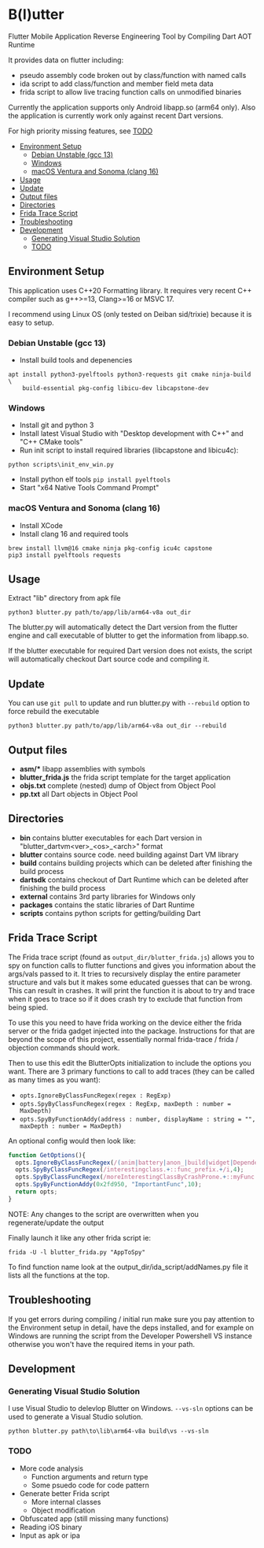 # B(l)utter
Flutter Mobile Application Reverse Engineering Tool by Compiling Dart AOT Runtime

It provides data on flutter including:
- pseudo assembly code broken out by class/function with named calls
- ida script to add class/function and member field meta data
- frida script to allow live tracing function calls on unmodified binaries


Currently the application supports only Android libapp.so (arm64 only).
Also the application is currently work only against recent Dart versions.

For high priority missing features, see [TODO](#todo)

<!-- MarkdownTOC -->

- [Environment Setup](#environment-setup)
	- [Debian Unstable \(gcc 13\)](#debian-unstable-gcc-13)
	- [Windows](#windows)
	- [macOS Ventura and Sonoma \(clang 16\)](#macos-ventura-and-sonoma-clang-16)
- [Usage](#usage)
- [Update](#update)
- [Output files](#output-files)
- [Directories](#directories)
- [Frida Trace Script](#frida-trace-script)
- [Troubleshooting](#troubleshooting)
- [Development](#development)
	- [Generating Visual Studio Solution](#generating-visual-studio-solution)
	- [TODO](#todo)

<!-- /MarkdownTOC -->


## Environment Setup
This application uses C++20 Formatting library. It requires very recent C++ compiler such as g++>=13, Clang>=16 or MSVC 17.

I recommend using Linux OS (only tested on Deiban sid/trixie) because it is easy to setup.

### Debian Unstable (gcc 13)
- Install build tools and depenencies
```
apt install python3-pyelftools python3-requests git cmake ninja-build \
    build-essential pkg-config libicu-dev libcapstone-dev
```

### Windows
- Install git and python 3
- Install latest Visual Studio with "Desktop development with C++" and "C++ CMake tools"
- Run init script to install required libraries (libcapstone and libicu4c):
```
python scripts\init_env_win.py
```
- Install python elf tools `pip install pyelftools`
- Start "x64 Native Tools Command Prompt"

### macOS Ventura and Sonoma (clang 16)
- Install XCode
- Install clang 16 and required tools
```
brew install llvm@16 cmake ninja pkg-config icu4c capstone
pip3 install pyelftools requests
```

## Usage
Extract "lib" directory from apk file
```
python3 blutter.py path/to/app/lib/arm64-v8a out_dir
```
The blutter.py will automatically detect the Dart version from the flutter engine and call executable of blutter to get the information from libapp.so.

If the blutter executable for required Dart version does not exists, the script will automatically checkout Dart source code and compiling it.

## Update
You can use ```git pull``` to update and run blutter.py with ```--rebuild``` option to force rebuild the executable
```
python3 blutter.py path/to/app/lib/arm64-v8a out_dir --rebuild
```

## Output files
- **asm/\*** libapp assemblies with symbols
- **blutter_frida.js** the frida script template for the target application
- **objs.txt** complete (nested) dump of Object from Object Pool
- **pp.txt** all Dart objects in Object Pool


## Directories
- **bin** contains blutter executables for each Dart version in "blutter_dartvm\<ver\>\_\<os\>\_\<arch\>" format
- **blutter** contains source code. need building against Dart VM library
- **build** contains building projects which can be deleted after finishing the build process
- **dartsdk** contains checkout of Dart Runtime which can be deleted after finishing the build process
- **external** contains 3rd party libraries for Windows only
- **packages** contains the static libraries of Dart Runtime
- **scripts** contains python scripts for getting/building Dart

## Frida Trace Script
The Frida trace script (found as `output_dir/blutter_frida.js`) allows you to spy on function calls to flutter functions and gives you information about the args/vals passed to it.  It tries to recursively display the entire parameter structure and vals but it makes some educated guesses that can be wrong.  This can result in crashes. It will print the function it is about to try and trace when it goes to trace so if it does crash try to exclude that function from being spied.

To use this you need to have frida working on the device either the frida server or the frida gadget injected into the package.  Instructions for that are beyond the scope of this project, essentially normal frida-trace / frida / objection commands should work.

Then to use this edit the BlutterOpts initialization to include the options you want. There are 3 primary functions to call to add traces (they can be called as many times as you want):
    
- `opts.IgnoreByClassFuncRegex(regex : RegExp)`
- `opts.SpyByClassFuncRegex(regex : RegExp, maxDepth : number = MaxDepth)`
- `opts.SpyByFunctionAddy(address : number, displayName : string = "", maxDepth : number = MaxDepth)`

An optional config would then look like:
```javascript
function GetOptions(){
  opts.IgnoreByClassFuncRegex(/(anim|battery|anon_|build|widget|Dependencies|Observer|Render)/i);
  opts.SpyByClassFuncRegex(/interestingclass.+::func_prefix.+/i,4);
  opts.SpyByClassFuncRegex(/moreInterestingClassByCrashProne.+::myFunc.+/,0);
  opts.SpyByFunctionAddy(0x2fd950, "ImportantFunc",10);
  return opts;
}
```

NOTE: Any changes to the script are overwritten when you regenerate/update the output
  
Finally launch it like any other frida script ie:
  
  `frida -U -l blutter_frida.py "AppToSpy"`

To find function name look at the output_dir/ida_script/addNames.py file it lists all the functions at the top.

## Troubleshooting
If you get errors during compiling / initial run make sure you pay attention to the Environment setup in detail, have the deps installed, and for example on Windows are running the script from the Developer Powershell VS instance otherwise you won't have the required items in your path.

## Development

### Generating Visual Studio Solution
I use Visual Studio to delevlop Blutter on Windows. ```--vs-sln``` options can be used to generate a Visual Studio solution.
```
python blutter.py path\to\lib\arm64-v8a build\vs --vs-sln
```

### TODO
- More code analysis
  - Function arguments and return type
  - Some psuedo code for code pattern
- Generate better Frida script
  - More internal classes
  - Object modification
- Obfuscated app (still missing many functions)
- Reading iOS binary
- Input as apk or ipa
